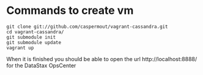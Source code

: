 
Commands to create vm
=====================

    git clone git://github.com/caspermout/vagrant-cassandra.git
    cd vagrant-cassandra/
    git submodule init
    git submodule update
    vagrant up

When it is finished you should be able to open the url http://localhost:8888/ for the DataStax OpsCenter


